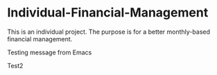 # Individual-Financial-Management
This is an individual project. The purpose is for a better monthly-based financial management.

Testing message from Emacs

Test2